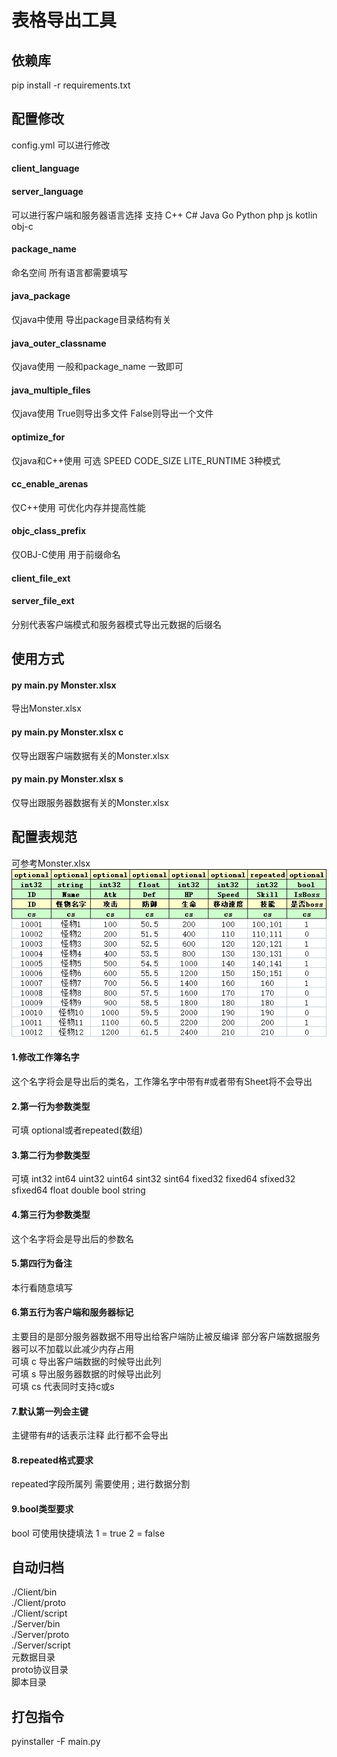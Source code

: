# 表格导出工具

## 依赖库

pip install -r requirements.txt

## 配置修改

config.yml 可以进行修改

#### client_language

#### server_language

可以进行客户端和服务器语言选择 支持 C++ C# Java Go Python php js kotlin obj-c

#### package_name

命名空间 所有语言都需要填写

#### java_package

仅java中使用 导出package目录结构有关

#### java_outer_classname

仅java使用 一般和package_name 一致即可

#### java_multiple_files

仅java使用 True则导出多文件 False则导出一个文件

#### optimize_for

仅java和C++使用 可选 SPEED CODE_SIZE LITE_RUNTIME 3种模式

#### cc_enable_arenas

仅C++使用 可优化内存并提高性能

#### objc_class_prefix

仅OBJ-C使用 用于前缀命名

#### client_file_ext

#### server_file_ext

分别代表客户端模式和服务器模式导出元数据的后缀名

## 使用方式

#### py main.py Monster.xlsx

导出Monster.xlsx

#### py main.py Monster.xlsx c

仅导出跟客户端数据有关的Monster.xlsx

#### py main.py Monster.xlsx s

仅导出跟服务器数据有关的Monster.xlsx

## 配置表规范

可参考Monster.xlsx  
![image](https://github.com/JiajunJiang/ExcelToBytes/blob/Master/Example.jpg)

#### 1.修改工作簿名字

这个名字将会是导出后的类名，工作簿名字中带有#或者带有Sheet将不会导出

#### 2.第一行为参数类型

可填 optional或者repeated(数组)

#### 3.第二行为参数类型

可填 int32 int64 uint32 uint64 sint32 sint64 fixed32 fixed64 sfixed32 sfixed64 float double bool string

#### 4.第三行为参数类型

这个名字将会是导出后的参数名

#### 5.第四行为备注

本行看随意填写

#### 6.第五行为客户端和服务器标记

主要目的是部分服务器数据不用导出给客户端防止被反编译 部分客户端数据服务器可以不加载以此减少内存占用  
可填 c 导出客户端数据的时候导出此列  
可填 s 导出服务器数据的时候导出此列  
可填 cs 代表同时支持c或s

#### 7.默认第一列会主键

主键带有#的话表示注释 此行都不会导出

#### 8.repeated格式要求

repeated字段所属列 需要使用 ; 进行数据分割

#### 9.bool类型要求

bool 可使用快捷填法 1 = true 2 = false

## 自动归档

./Client/bin  
./Client/proto  
./Client/script  
./Server/bin   
./Server/proto  
./Server/script  
元数据目录  
proto协议目录  
脚本目录

## 打包指令

pyinstaller -F main.py
